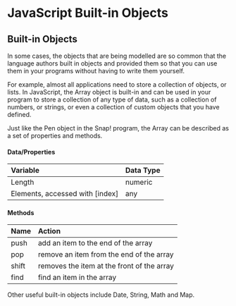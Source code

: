 # JavaScript Built-in Objects

## Built-in Objects

In some cases, the objects that are being modelled are so common that the language authors built in objects and provided them so that you can use them in your programs without having to write them yourself.

For example, almost all applications need to store a collection of objects, or lists. In JavaScript, the Array object is built-in and can be used in your program to store a collection of any type of data, such as a collection of numbers, or strings, or even a collection of custom objects that you have defined.

Just like the Pen object in the Snap! program, the Array can be described as a set of properties and methods.

#### Data/Properties

| Variable | Data Type |
| :--- | :--- |
| Length | numeric |
| Elements, accessed with \[index\] | any |

#### Methods

| Name | Action |
| :--- | :--- |
| push | add an item to the end of the array |
| pop | remove an item from the end of the array |
| shift | removes the item at the front of the array |
| find | find an item in the array |

Other useful built-in objects include Date, String, Math and Map.

